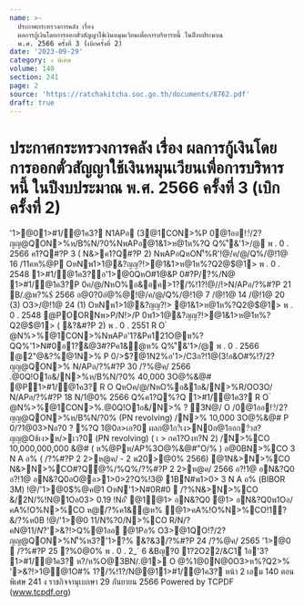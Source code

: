 ```yaml
---
name: >-
  ประกาศกระทรวงการคลัง เรื่อง
  ผลการกู้เงินโดยการออกตั๋วสัญญาใช้เงินหมุนเวียนเพื่อการบริหารหนี้ ในปีงบประมาณ
  พ.ศ. 2566 ครั้งที่ 3 (เบิกครั้งที่ 2)
date: '2023-09-29'
category: ง พิเศษ
volume: 140
section: 241
page: 2
source: 'https://ratchakitcha.soc.go.th/documents/8762.pdf'
draft: true
---
```


# ประกาศกระทรวงการคลัง เรื่อง ผลการกู้เงินโดยการออกตั๋วสัญญาใช้เงินหมุนเวียนเพื่อการบริหารหนี้ ในปีงบประมาณ พ.ศ. 2566 ครั้งที่ 3 (เบิกครั้งที่ 2)

'1>@01>#1/@1ค3? N1APอ (3@1CON>%P 0@1ออ!?๋/2?ญญ@QON>%ห/B%N/?0%NพAPอ@1&1>ห@1ห%?Q Q%'ี&'1>/@ พ . 0 . 2566 ค1?Q#?P 3 ( N&>ค1?Q#?P 2) NพAPอQหON'็%R'!@/ค/@/Q%/@!1@ 16 /11คห%@P OหNพ1>1@&?ญญ?!>@1&1>ห@1ห%?Q2@$@1> พ . 0 . 2548 1>#1/@1ค3?อ'1>@0QหO#1@&P 0#?P/?%/N@ 1>#1/@1ค3?P 0ค/@/NหO%อ&อค>1?/%!1?!@//!>N/APอ/?%#?P 21 B/.@พ?%$์ 2566 อ@0?0อํ@%@!@/ค/@/Q%/@!1@ 7 /@!1@ 14 /@!1@ 20 (3) O3>/@!1@ 24 (1) OหNพ1>1@&?ญญ?!> @1&1>ห@1ห%?Q2@$@1> พ . 0 . 2548 @POORNพ>P/N!>/P 0พ1>1@&?ญญ?!>@1&1>ห@1ห%?Q2@$@1> ( &?&#?P 2) พ . 0 . 2551 R O ํ @N%>%@1CON>%NพAPอ'1?&Pค121O@ห%?QQ%'1>N#0อ1?&@3#?Pค1&ํ@ห% Q%'ี&'1>/@ พ . 0 . 2566 @2"@&?%@1N>% P 0/>$?@1N2%อ'1>/C3อ?!1@(3!อ&O#%!?๋/2?ญญ@QON>% N/APอ/?%#?P 30 /?%@ค/ 2566 .@0Q!O1อ&/N>%ห/B%N/?0% 40,000 3O@%&@# @P1>#1/@1ค3? R O QหOค/@/NหO%อ&1อ&/N>%R/OO3O/ N/APอ/?%#?P 18 N/1@0% 2566 Q%ค1?Q%?Q 1>#1/@1ค3? R O ํ @N%>%@1CON>%.@0Q!O1อ&/N>% ? 3N@/ O /0@1ออ!?๋/2?ญญ@QON>%ห/B%N/?0% (PN revolving) /N>% 10,000 3O@%&@# P 0/?1@03>Nอ?0 ? %?Q 1@0ล>เอ?0 ผลก@1ก?้เง>N0ก@1ออก?๋วส?ญญ@Oช้เง>ห/>เว?0 (PN revolving) ( เ > กค1?Oงท?N 2) /N>%CO 10,000,000,000 &@# ( ห%@Pห/AP%3O@%&@#"O/% ) อ@0BN>%CO 3 N A อ% ( /?%#?P 2 2>ห@ค/ - 2 พ20>@0% 2566) @1N&>N>%CO N&>N>%CO#?Qํ@%/%Q%/?%#?P 2 2>ห@ค/ 2566 อ?!1@ อN&?Q0 อ?!1@ อN&?Q0อO@อ>1>0>2?Q%!3@ 1BN#พ1>0> 3 N A อ% (BIBOR 3M) !@/'1>@0$%@ค@1 OหN'1>N#0R#0  /?%N&>N>%CO &/2N/%!N@1Oอ03> 0.19 !Nอ'ี @1ํ@1> อN&?Q0 ํ@1> อN&?Q0พ1Oอ/คA%!O%N>%CO ห@/?%ค1&ํ@ห% ํ@1>คA%!O%N>%CO!1?&/?%ห0B !@/'1>@0 $%@ค@1OหN'1>N#0R#0QหON3APอ%R'ํ@1>คA%Q%/?%#ํ@@1"? R' @1คํ@%/ อN&?Q0QหO"Aอ/N@ ห%@P'ี/? 365 /?% %?&!@/ํ@%/%/?%#?PN> @Q%1> N01อห%@P2!@ค์QหO'ั #>Q คN@$11/N%?0/N>%CO R/N/?คN@$11/N%?0/O3>คN@QON@0Q N @1 ํ @N%>%@1อAP% #?PN?P0/Oอ N'็%R'!@/'1>@01>#1/@1ค3? N1APอ ห3?N์O3>/>$?'>&?!>Q%@1ออ @1Pอ% O3>@1QO!?๋/2?ญญ@QON>%N'็%ห3?'1>?% &?&3/?%#?P 24 /?%@ค/ 2565 '1>@0  /?%#?P 25 ?%0@0% พ . 0 . 2_` 6 &Bญ?0 1?2O22/&C1์ 1อ'3? 1>#1/@1ค3? ห?/ห%O@3BN/.@1> O @%1@0N@0O3>ห%?Q2>% '>&?!>1@@1O#% 1?/%!1?/N@@11>#1/@1ค3? หน้า 2 เลม 140 ตอนพิเศษ 241 ง ราชกิจจานุเบกษา 29 กันยายน 2566 Powered by TCPDF (www.tcpdf.org)
